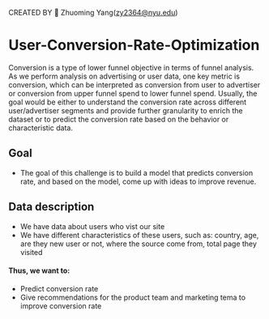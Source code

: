 CREATED BY 👀
Zhuoming Yang(zy2364@nyu.edu)
# User-Conversion-Rate-Optimization
Conversion is a type of lower funnel objective in terms of funnel analysis. As we perform analysis on advertising or user data, one key metric is conversion, which can be interpreted as conversion from user to advertiser or conversion from upper funnel spend to lower funnel spend. Usually, the goal would be either to understand the conversion rate across different user/advertiser segments and provide further granularity to enrich the dataset or to predict the conversion rate based on the behavior or characteristic data.

## Goal
- The goal of this challenge is to build a model that predicts conversion rate, and based on the model, come up with ideas to improve revenue.

## Data description
- We have data about users who vist our site
- We have different characteristics of these users, such as: country, age, are they new user or not, where the source come from, total page they visited
#### Thus, we want to:
- Predict conversion rate
- Give recommendations for the product team and marketing tema to improve conversion rate

